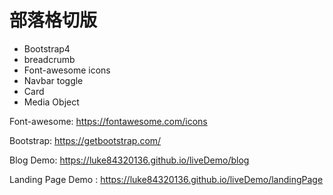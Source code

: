 # 部落格切版
- Bootstrap4
- breadcrumb
- Font-awesome icons
- Navbar toggle
- Card
- Media Object

Font-awesome: https://fontawesome.com/icons

Bootstrap: https://getbootstrap.com/

Blog Demo: https://luke84320136.github.io/liveDemo/blog

Landing Page Demo : https://luke84320136.github.io/liveDemo/landingPage
